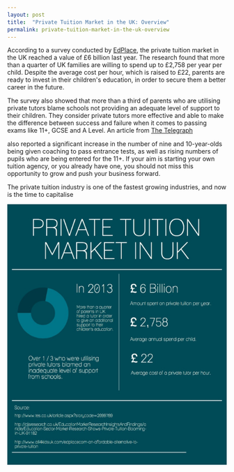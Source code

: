 ```yaml
---
layout: post
title:  "Private Tuition Market in the UK: Overview"
permalink: private-tuition-market-in-the-uk-overview
---
```

According to a survey conducted by 
[EdPlace](http://www.telegraph.co.uk/finance/personalfinance/9651689/Parents-spend-6bn-a-year-on-private-tuition.html), 
the private tuition market in the
UK reached a value of £6 billion last year. The research found that more than
a quarter of UK families are willing to spend up to £2,758 per year per child.
Despite the average cost per hour, which is raised to £22, parents are ready
to invest in their children's education, in order to secure them a better
career in the future.

The survey also showed that more than a third of parents who are utilising
private tutors blame schools not providing an adequate level of support to
their children. They consider private tutors more effective and able to make
the difference between success and failure when it comes to passing exams like
11+, GCSE and A Level. An article from 
[The Telegraph](http://www.telegraph.co.uk/finance/personalfinance/9651689/Parents-spend-6bn-a-year-on-private-tuition.html) 

also reported a significant increase
in the number of nine and 10-year-olds being given coaching to pass entrance
tests, as well as rising numbers of pupils who are being entered for the 11+.
If your aim is starting your own tuition agency, or you already have one, you
should not miss this opportunity to grow and push your business forward.

The private tuition industry is one of the fastest growing industries, and now
is the time to capitalise

![UK Private tuition market](/img/blogs/tutor-cruncher-private-tuition-market-uk.png)

